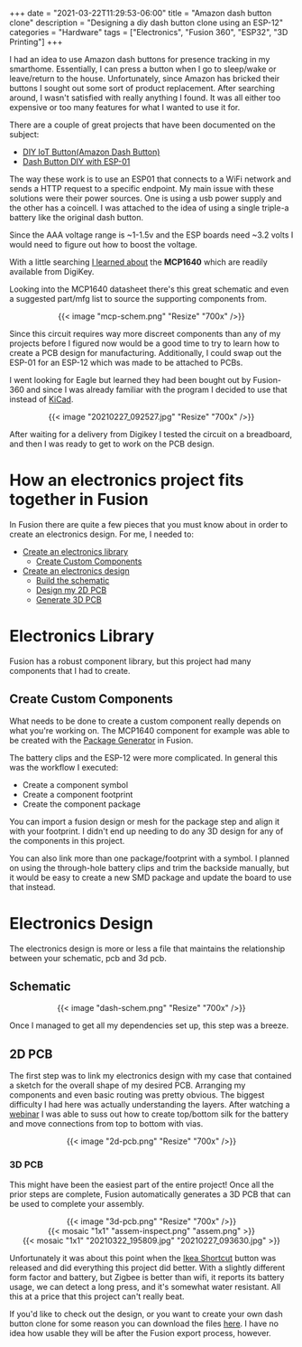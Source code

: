 +++
date = "2021-03-22T11:29:53-06:00"
title = "Amazon dash button clone"
description = "Designing a diy dash button clone using an ESP-12"
categories = "Hardware"
tags = ["Electronics", "Fusion 360", "ESP32", "3D Printing"]
+++

I had an idea to use Amazon dash buttons for presence tracking in my smarthome. Essentially, I can press a button when I go to sleep/wake or leave/return to the house. Unfortunately, since Amazon has bricked their buttons I sought out some sort of product replacement. After searching around, I wasn't satisfied with really anything I found. It was all either too expensive or too many features for what I wanted to use it for.

There are a couple of great projects that have been documented on the subject:
- [DIY IoT Button(Amazon Dash Button)
](https://www.instructables.com/DIY-IoT-ButtonAmazon-Dash-Button/)
- [Dash Button DIY with ESP-01
](https://www.thingiverse.com/thing:3678995)

The way these work is to use an ESP01 that connects to a WiFi network and sends a HTTP request to a specific endpoint. My main issue with these solutions were their power sources. One is using a usb power supply and the other has a coincell. I was attached to the idea of using a single triple-a battery like the original dash button.

Since the AAA voltage range is ~1-1.5v and the ESP boards need ~3.2 volts I would need to figure out how to boost the voltage.

With a little searching [I learned about](https://www.electroschematics.com/1-2v1-5v-single-cell-3-3v-boost-converter/) the **MCP1640** which are readily available from DigiKey. 

Looking into the MCP1640 datasheet there's this great schematic and even a suggested part/mfg list to source the supporting components from.

<center>
  {{< image "mcp-schem.png" "Resize" "700x" />}}
</center>

Since this circuit requires way more discreet components than any of my projects before I figured now would be a good time to try to learn how to create a PCB design for manufacturing. Additionally, I could swap out the ESP-01 for an ESP-12 which was made to be attached to PCBs. 

I went looking for Eagle but learned they had been bought out by Fusion-360 and since I was already familiar with the program I decided to use that instead of [KiCad](https://kicad.org/).

<center>
    {{< image "20210227_092527.jpg" "Resize" "700x" />}}
</center>

After waiting for a delivery from Digikey I tested the circuit on a breadboard, and then I was ready to get to work on the PCB design.

# How an electronics project fits together in Fusion

In Fusion there are quite a few pieces that you must know about in order to create an electronics design. For me, I needed to:

- [Create an electronics library](#electronics-library)
    - [Create Custom Components](#create-custom-components)
- [Create an electronics design](#electronics-design)
    - [Build the schematic](#schematic)
    - [Design my 2D PCB](#2d-pcb)
    - [Generate 3D PCB](#3d-pcb)

# Electronics Library

Fusion has a robust component library, but this project had many components that I had to create. 

## Create Custom Components

What needs to be done to create a custom component really depends on what you're working on. The MCP1640 component for example was able to be created with the [Package Generator](https://www.youtube.com/watch?v=uygVegKuBdw) in Fusion.

The battery clips and the ESP-12 were more complicated. In general this was the workflow I executed:

- Create a component symbol
- Create a component footprint
- Create the component package

You can import a fusion design or mesh for the package step and align it with your footprint. I didn't end up needing to do any 3D design for any of the components in this project.

You can also link more than one package/footprint with a symbol. I planned on using the through-hole battery clips and trim the backside manually, but it would be easy to create a new SMD package and update the board to use that instead.

# Electronics Design

The electronics design is more or less a file that maintains the relationship between your schematic, pcb and 3d pcb.

## Schematic

<center>
  {{< image "dash-schem.png" "Resize" "700x" />}}
</center>

Once I managed to get all my dependencies set up, this step was a breeze.

## 2D PCB

The first step was to link my electronics design with my case that contained a sketch for the overall shape of my desired PCB. Arranging my components and even basic routing was pretty obvious. The biggest difficulty I had here was actually understanding the layers. After watching a [webinar](https://www.youtube.com/watch?v=Vv3jlLv5q_I) I was able to suss out how to create top/bottom silk for the battery and move connections from top to bottom with vias.

<center>
  {{< image "2d-pcb.png" "Resize" "700x" />}}
</center>

### 3D PCB

This might have been the easiest part of the entire project! Once all the prior steps are complete, Fusion automatically generates a 3D PCB that can be used to complete your assembly.

<center>
  {{< image "3d-pcb.png" "Resize" "700x" />}}
</center>

<center>
  {{< mosaic "1x1" "assem-inspect.png" "assem.png" >}}
</center>

<center>
  {{< mosaic "1x1" "20210322_195809.jpg" "20210227_093630.jpg" >}}
</center>

Unfortunately it was about this point when the [Ikea Shortcut](https://www.ikea.com/ca/en/p/tradfri-shortcut-button-white-20356382/) button was released and did everything this project did better. With a slightly different form factor and battery, but Zigbee is better than wifi, it reports its battery usage, we can detect a long press, and it's somewhat water resistant. All this at a price that this project can't really beat. 

If you'd like to check out the design, or you want to create your own dash button clone for some reason you can download the files [here](diy-dash-button.zip). I have no idea how usable they will be after the Fusion export process, however.